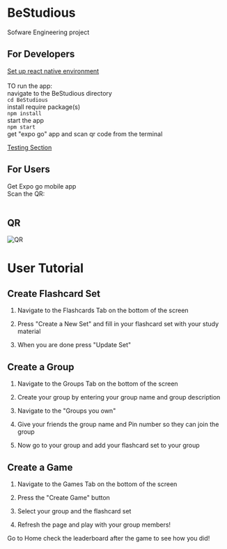 # BeStudious
 Sofware Engineering project 

## **For Developers**<br>
[Set up react native environment](https://reactnative.dev/docs/environment-setup?guide=native)
<br> <br>
TO run the app:<br>
navigate to the BeStudious directory <br>
```cd BeStudious```<br>
install require package(s) <br>
```npm install``` <br>
start the app <br>
```npm start```<br>
get "expo go" app and scan qr code from the terminal<br>

[Testing Section](Test/README.md)

## **For Users** <br>
Get Expo go mobile app<br>
Scan the QR:
<br><br>
## QR  <br>
![QR](QR.png)

# User Tutorial

## Create Flashcard Set

1. Navigate to the Flashcards Tab on the bottom of the screen

2. Press "Create a New Set" and fill in your flashcard set with your study material

3. When you are done press "Update Set" <br>

## Create a Group

1. Navigate to the Groups Tab on the bottom of the screen

2. Create your group by entering your group name and group description

3. Navigate to the "Groups you own"

4. Give your friends the group name and Pin number so they can join the group

5. Now go to your group and add your flashcard set to your group

## Create a Game

1. Navigate to the Games Tab on the bottom of the screen

2. Press the "Create Game" button

3. Select your group and the flashcard set

4. Refresh the page and play with your group members!

Go to Home check the leaderboard after the game to see how you did!


